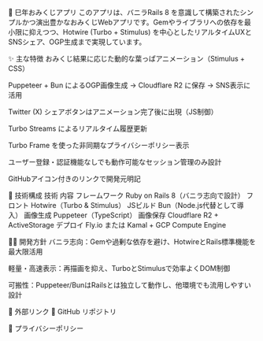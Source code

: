 🐍 巳年おみくじアプリ
このアプリは、バニラRails 8 を意識して構築されたシンプルかつ演出豊かなおみくじWebアプリです。Gemやライブラリへの依存を最小限に抑えつつ、Hotwire (Turbo + Stimulus) を中心としたリアルタイムUXとSNSシェア、OGP生成まで実現しています。

✨ 主な特徴
おみくじ結果に応じた動的な葉っぱアニメーション（Stimulus + CSS）

Puppeteer + Bun によるOGP画像生成 → Cloudflare R2 に保存 → SNS表示に活用

Twitter (X) シェアボタンはアニメーション完了後に出現（JS制御）

Turbo Streams によるリアルタイム履歴更新

Turbo Frame を使った非同期なプライバシーポリシー表示

ユーザー登録・認証機能なしでも動作可能なセッション管理のみ設計

GitHubアイコン付きのリンクで開発元明記

🧰 技術構成
技術	内容
フレームワーク	Ruby on Rails 8（バニラ志向で設計）
フロント	Hotwire（Turbo & Stimulus）
JSビルド	Bun（Node.js代替として導入）
画像生成	Puppeteer（TypeScript）
画像保存	Cloudflare R2 + ActiveStorage
デプロイ	Fly.io または Kamal + GCP Compute Engine

🧑‍💻 開発方針
バニラ志向：Gemや過剰な依存を避け、HotwireとRails標準機能を最大限活用

軽量・高速表示：再描画を抑え、TurboとStimulusで効率よくDOM制御

可搬性：Puppeteer/BunはRailsとは独立して動作し、他環境でも流用しやすい設計

🔗 外部リンク
🔧 GitHub リポジトリ

📜 プライバシーポリシー